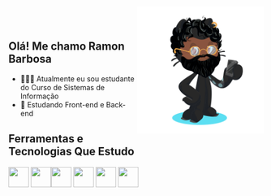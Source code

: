 <div>
<img align="right" width="250px" style="margin-top:-20px" src="https://github.com/ramoncbarbosa/ramoncbarbosa/blob/main/assetc/octocat-1685839920740.png">

</br>

## Olá! Me chamo Ramon Barbosa
- 👨🏾‍🎓 Atualmente eu sou estudante do Curso de Sistemas de Informação
- 🌱 Estudando Front-end e Back-end
## Ferramentas e Tecnologias Que Estudo
<div>
<img src="https://cdn.jsdelivr.net/gh/devicons/devicon/icons/git/git-original.svg" width="40" height="40"/> <img src="https://cdn.jsdelivr.net/gh/devicons/devicon/icons/linux/linux-original.svg" width="40" height="40"/><img src="https://cdn.jsdelivr.net/gh/devicons/devicon/icons/html5/html5-original.svg" width="40" height="40"/> <img src="https://cdn.jsdelivr.net/gh/devicons/devicon/icons/css3/css3-original.svg" width="40" height="40"/> <img src="https://cdn.jsdelivr.net/gh/devicons/devicon/icons/javascript/javascript-original.svg" width="40" height="40"/> <img src="https://cdn.jsdelivr.net/gh/devicons/devicon/icons/java/java-original.svg" width="40" height="40"/> 
</div> 
</div>

<br>
<br>
<br>

<!--
## Status Atual
<div>
<img height="180em" src="https://github-readme-stats.vercel.app/api?username=ramoncbarbosa&show_icons=true&theme=radical&include_all_commits=true&count_private=true"/>
<img height="180em" src="https://github-readme-stats.vercel.app/api/top-langs/?username=ramoncbarbosa&layout=compact&langs_count=7&theme=radical"/>
</div>
-->
 
